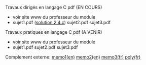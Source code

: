 Travaux dirigés en langage C pdf (EN COURS) <br>
- voir site www du professeur du module <br>
- sujet1.pdf ([solution 2.4.c](https://github.com/rpriam/cours3a/blob/main/ProgC_3A_TD1et2_solution_2.4.c.zip)) sujet2.pdf sujet3.pdf

Travaux pratiques en langage C pdf (A VENIR) <br>
- voir site www du professeur du module <br>
- sujet1.pdf sujet2.pdf sujet3.pdf

Complement externe: [memo1(en)](https://github.com/rpriam/cours3a/blob/main/memoc/refcard_c.pdf) 
            [memo2(en)](https://github.com/rpriam/cours3a/blob/main/memoc/cheatsheet_c.pdf) 
            [memo3(fr)](https://github.com/rpriam/cours3a/blob/main/memoc/aidememoire_c.pdf)
            [poly(fr)](https://github.com/rpriam/cours3a/blob/main/memoc/cours_c.pdf) <br>
